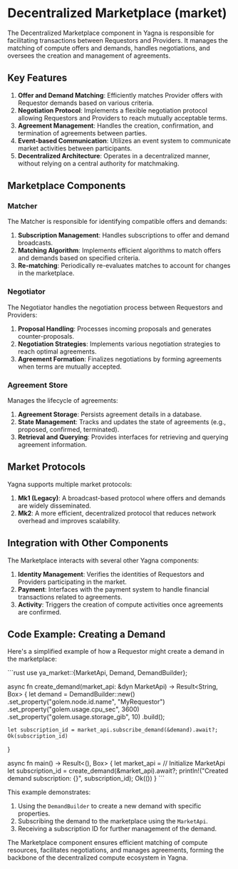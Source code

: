 # Decentralized Marketplace (market)

The Decentralized Marketplace component in Yagna is responsible for facilitating transactions between Requestors and Providers. It manages the matching of compute offers and demands, handles negotiations, and oversees the creation and management of agreements.

## Key Features

1. **Offer and Demand Matching**: Efficiently matches Provider offers with Requestor demands based on various criteria.
2. **Negotiation Protocol**: Implements a flexible negotiation protocol allowing Requestors and Providers to reach mutually acceptable terms.
3. **Agreement Management**: Handles the creation, confirmation, and termination of agreements between parties.
4. **Event-based Communication**: Utilizes an event system to communicate market activities between participants.
5. **Decentralized Architecture**: Operates in a decentralized manner, without relying on a central authority for matchmaking.

## Marketplace Components

### Matcher

The Matcher is responsible for identifying compatible offers and demands:

1. **Subscription Management**: Handles subscriptions to offer and demand broadcasts.
2. **Matching Algorithm**: Implements efficient algorithms to match offers and demands based on specified criteria.
3. **Re-matching**: Periodically re-evaluates matches to account for changes in the marketplace.

### Negotiator

The Negotiator handles the negotiation process between Requestors and Providers:

1. **Proposal Handling**: Processes incoming proposals and generates counter-proposals.
2. **Negotiation Strategies**: Implements various negotiation strategies to reach optimal agreements.
3. **Agreement Formation**: Finalizes negotiations by forming agreements when terms are mutually accepted.

### Agreement Store

Manages the lifecycle of agreements:

1. **Agreement Storage**: Persists agreement details in a database.
2. **State Management**: Tracks and updates the state of agreements (e.g., proposed, confirmed, terminated).
3. **Retrieval and Querying**: Provides interfaces for retrieving and querying agreement information.

## Market Protocols

Yagna supports multiple market protocols:

1. **Mk1 (Legacy)**: A broadcast-based protocol where offers and demands are widely disseminated.
2. **Mk2**: A more efficient, decentralized protocol that reduces network overhead and improves scalability.

## Integration with Other Components

The Marketplace interacts with several other Yagna components:

1. **Identity Management**: Verifies the identities of Requestors and Providers participating in the market.
2. **Payment**: Interfaces with the payment system to handle financial transactions related to agreements.
3. **Activity**: Triggers the creation of compute activities once agreements are confirmed.

## Code Example: Creating a Demand

Here's a simplified example of how a Requestor might create a demand in the marketplace:

\```rust
use ya_market::{MarketApi, Demand, DemandBuilder};

async fn create_demand(market_api: &dyn MarketApi) -> Result<String, Box<dyn std::error::Error>> {
    let demand = DemandBuilder::new()
        .set_property("golem.node.id.name", "MyRequestor")
        .set_property("golem.usage.cpu_sec", 3600)
        .set_property("golem.usage.storage_gib", 10)
        .build();

    let subscription_id = market_api.subscribe_demand(&demand).await?;
    Ok(subscription_id)
}

async fn main() -> Result<(), Box<dyn std::error::Error>> {
    let market_api = // Initialize MarketApi
    let subscription_id = create_demand(&market_api).await?;
    println!("Created demand subscription: {}", subscription_id);
    Ok(())
}
\```

This example demonstrates:
1. Using the `DemandBuilder` to create a new demand with specific properties.
2. Subscribing the demand to the marketplace using the `MarketApi`.
3. Receiving a subscription ID for further management of the demand.

The Marketplace component ensures efficient matching of compute resources, facilitates negotiations, and manages agreements, forming the backbone of the decentralized compute ecosystem in Yagna.